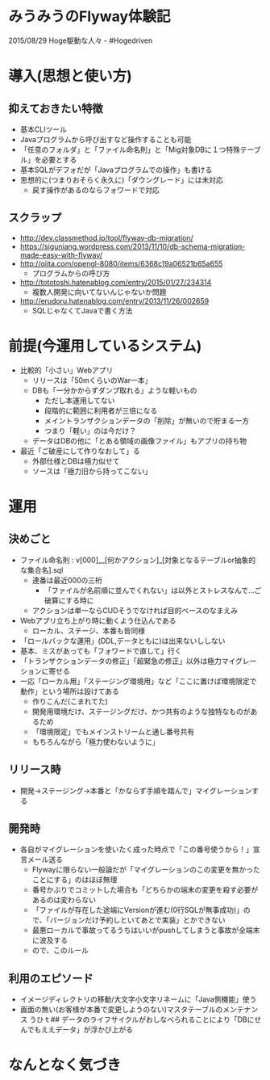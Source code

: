 # みうみうのFlyway体験記

2015/08/29 Hoge駆動な人々 - #Hogedriven

# 導入(思想と使い方)

## 抑えておきたい特徴

+ 基本CLIツール
+ Javaプログラムから呼び出すなど操作することも可能
+ 「任意のフォルダ」と「ファイル命名則」と「Mig対象DBに１つ特殊テーブル」を必要とする
+ 基本SQLがデフォだが「Javaプログラムでの操作」も書ける
+ 思想的に(つまりおそらく永久に)「ダウングレード」には未対応
  + 戻す操作があるのならフォワードで対応


## スクラップ

+ http://dev.classmethod.jp/tool/flyway-db-migration/
+ https://siguniang.wordpress.com/2013/11/10/db-schema-migration-made-easy-with-flyway/
+ http://qiita.com/opengl-8080/items/6368c19a06521b65a655
  + プログラムからの呼び方
+ http://tototoshi.hatenablog.com/entry/2015/01/27/234314
  + 複数人開発に向いてないんじゃないか問題
+ http://erudoru.hatenablog.com/entry/2013/11/26/002659
  + SQLじゃなくてJavaで書く方法

# 前提(今運用しているシステム)

+ 比較的「小さい」Webアプリ
  + リリースは「50mくらいのWar一本」
  + DBも「一分かからずダンプ取れる」ような軽いもの
    + ただし本運用してない
    + 段階的に範囲に利用者が三倍になる
    + メイントランザクションデータの「削除」が無いので貯まる一方
    + つまり「軽い」のは今だけ？
  + データはDBの他に「とある領域の画像ファイル」もアプリの持ち物
+ 最近「ご破産にして作りなおして」る
  + 外部仕様とDBは極力似せて
  + ソースは「極力旧から持ってこない」


# 運用

## 決めごと

+ ファイル命名則 : v[000]__[何かアクション]_[対象となるテーブルor抽象的な集合名].sql
  + 連番は最近000の三桁
    + 「ファイルが名前順に並んでくれない」は以外とストレスなんで…ご破算にする時に
  + アクションは単一ならCUDそうでなければ目的ベースのなまえみ
+ Webアプリ立ち上がり時に動くよう仕込んである
  + ローカル、ステージ、本番も皆同様
+ 「ロールバックな運用」(DDL,データともに)は出来ないししない
+ 基本、ミスがあっても「フォワードで直して」行く
+ 「トランザクションデータの修正」「超緊急の修正」以外は極力マイグレーションに寄せる
+ 一応「ローカル用」「ステージング環境用」など「ここに置けば環境限定で動作」という場所は設けてある
  + 作りこんだ(こまれてた)
  + 開発用環境だけ、ステージングだけ、かつ共有のような独特なものがあるため
  + 「環境限定」でもメインストリームと通し番号共有
  + もちろんながら「極力使わないように」

## リリース時

+ 開発->ステージング->本番と「かならず手順を踏んで」マイグレーションする

## 開発時

+ 各自がマイグレーションを使いたく成った時点で「この番号使うから！」宣言メール送る
  + Flywayに限らない一般論だが「マイグレーションのこの変更を無かったことにする」のはほぼ無理
  + 番号かぶりでコミットした場合も「どちらかの端末の変更を殺す必要があるのは変わらない
  + 「ファイルが存在した途端にVersionが進む(0行SQLが無事成功)」ので、「バージョンだけ予約しといてあとで実装」とかできない
  + 最悪ローカルで事故ってるうちはいいがpushしてしまうと事故が全端末に波及する
  + ので、このルール

## 利用のエピソード

+ イメージディレクトリの移動/大文字小文字リネームに「Java側機能」使う
+ 画面の無い(お客様が本番で変更しようのない)マスタテーブルのメンテナンス
うひｔ## データのライフサイクルがおしなべられることにより「DBにせんでもええデータ」が浮かび上がる
# なんとなく気づき
